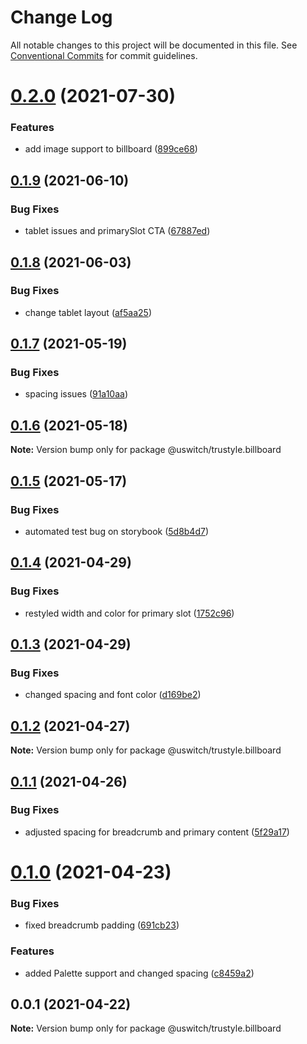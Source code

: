 # Change Log

All notable changes to this project will be documented in this file.
See [Conventional Commits](https://conventionalcommits.org) for commit guidelines.

# [0.2.0](https://github.com/uswitch/trustyle/compare/@uswitch/trustyle.billboard@0.1.9...@uswitch/trustyle.billboard@0.2.0) (2021-07-30)


### Features

* add image support to billboard ([899ce68](https://github.com/uswitch/trustyle/commit/899ce68))





## [0.1.9](https://github.com/uswitch/trustyle/compare/@uswitch/trustyle.billboard@0.1.8...@uswitch/trustyle.billboard@0.1.9) (2021-06-10)


### Bug Fixes

* tablet issues and primarySlot CTA ([67887ed](https://github.com/uswitch/trustyle/commit/67887ed))





## [0.1.8](https://github.com/uswitch/trustyle/compare/@uswitch/trustyle.billboard@0.1.7...@uswitch/trustyle.billboard@0.1.8) (2021-06-03)


### Bug Fixes

* change tablet layout ([af5aa25](https://github.com/uswitch/trustyle/commit/af5aa25))





## [0.1.7](https://github.com/uswitch/trustyle/compare/@uswitch/trustyle.billboard@0.1.6...@uswitch/trustyle.billboard@0.1.7) (2021-05-19)


### Bug Fixes

* spacing issues ([91a10aa](https://github.com/uswitch/trustyle/commit/91a10aa))





## [0.1.6](https://github.com/uswitch/trustyle/compare/@uswitch/trustyle.billboard@0.1.5...@uswitch/trustyle.billboard@0.1.6) (2021-05-18)

**Note:** Version bump only for package @uswitch/trustyle.billboard





## [0.1.5](https://github.com/uswitch/trustyle/compare/@uswitch/trustyle.billboard@0.1.4...@uswitch/trustyle.billboard@0.1.5) (2021-05-17)


### Bug Fixes

* automated test bug on storybook ([5d8b4d7](https://github.com/uswitch/trustyle/commit/5d8b4d7))





## [0.1.4](https://github.com/uswitch/trustyle/compare/@uswitch/trustyle.billboard@0.1.3...@uswitch/trustyle.billboard@0.1.4) (2021-04-29)


### Bug Fixes

* restyled width and color for primary slot ([1752c96](https://github.com/uswitch/trustyle/commit/1752c96))





## [0.1.3](https://github.com/uswitch/trustyle/compare/@uswitch/trustyle.billboard@0.1.2...@uswitch/trustyle.billboard@0.1.3) (2021-04-29)


### Bug Fixes

* changed spacing and font color ([d169be2](https://github.com/uswitch/trustyle/commit/d169be2))





## [0.1.2](https://github.com/uswitch/trustyle/compare/@uswitch/trustyle.billboard@0.1.1...@uswitch/trustyle.billboard@0.1.2) (2021-04-27)

**Note:** Version bump only for package @uswitch/trustyle.billboard





## [0.1.1](https://github.com/uswitch/trustyle/compare/@uswitch/trustyle.billboard@0.1.0...@uswitch/trustyle.billboard@0.1.1) (2021-04-26)


### Bug Fixes

* adjusted spacing for breadcrumb and primary content ([5f29a17](https://github.com/uswitch/trustyle/commit/5f29a17))





# [0.1.0](https://github.com/uswitch/trustyle/compare/@uswitch/trustyle.billboard@0.0.1...@uswitch/trustyle.billboard@0.1.0) (2021-04-23)


### Bug Fixes

* fixed breadcrumb padding ([691cb23](https://github.com/uswitch/trustyle/commit/691cb23))


### Features

* added Palette support and changed spacing ([c8459a2](https://github.com/uswitch/trustyle/commit/c8459a2))





## 0.0.1 (2021-04-22)

**Note:** Version bump only for package @uswitch/trustyle.billboard
